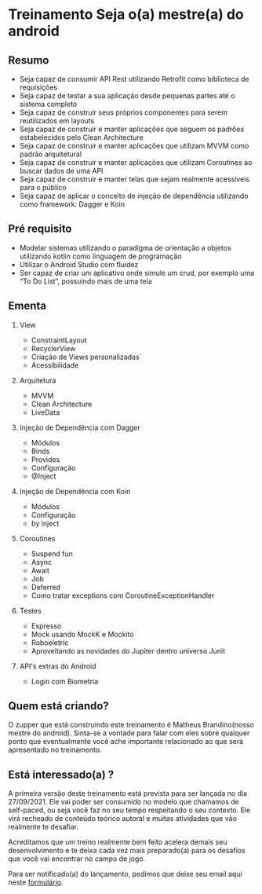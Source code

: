 # Treinamento Seja o(a) mestre(a) do android

## Resumo

* Seja capaz de consumir API Rest utilizando Retrofit como biblioteca de requisições 
* Seja capaz de testar a sua aplicação desde pequenas partes até o sistema completo
* Seja capaz de construir seus próprios componentes para serem reutilizados em layouts
* Seja capaz de construir e manter aplicações que seguem os padrões estabelecidos pelo Clean Architecture
* Seja capaz de construir e manter aplicações que utilizam MVVM como padrão arquitetural
* Seja capaz de construir e manter aplicações que utilizam Coroutines ao buscar dados de uma API 
* Seja capaz de construir e manter telas que sejam realmente acessíveis para o público
* Seja capaz de aplicar o conceito de injeção de dependência utilizando como framework: Dagger e Koin 

## Pré requisito

* Modelar sistemas utilizando o paradigma de orientação a objetos utilizando kotlin como linguagem de programação
* Utilizar o Android Studio com fluidez
* Ser capaz de criar um aplicativo onde simule um crud, por exemplo uma “To Do List”, possuindo mais de uma tela

## Ementa

1. View
    - ConstraintLayout
    - RecyclerView
    - Criação de Views personalizadas`
    - Acessibilidade

2. Arquitetura
    - MVVM 
    - Clean Architecture
    - LiveData

3. Injeção de Dependência com Dagger
    - Módulos
    - Binds
    - Provides
    - Configuração
    - @Inject
    
4. Injeção de Dependência com Koin
    - Módulos
    - Configuração
    - by inject

5. Coroutines
    - Suspend fun
    - Async
    - Await
    - Job
    - Deferred 
    - Como tratar exceptions com CoroutineExceptionHandler﻿

6. Testes
    - Espresso
    - Mock usando MockK e Mockito
    - Roboeletric 
    - Aproveitando as novidades do Jupiter dentro universo Junit

7. API's extras do Android
    - Login com Biometria

## Quem está criando?

O zupper que está construindo este treinamento é Matheus Brandino(nosso mestre do android). Sinta-se a vontade para falar com eles sobre qualquer ponto que eventualmente você ache importante relacionado ao que será apresentado no treinamento.

## Está interessado(a) ?

A primeira versão deste treinamento está prevista para ser lançada no dia 27/09/2021. Ele vai poder ser consumido no modelo que chamamos de self-paced, ou seja você faz no seu tempo respeitando o seu contexto. Ele virá recheado de conteúdo teórico autoral e muitas atividades que vão realmente te desafiar. 

Acreditamos que um treino realmente bem feito acelera demais seu desenvolvimento e te deixa cada vez mais preparado(a) para os desafios que você vai encontrar no campo de jogo. 

Para ser notificado(a) do lançamento, pedimos que deixe seu email aqui neste [formulário](https://zup1.typeform.com/to/wtAsVixg). 



